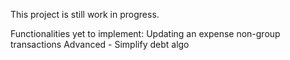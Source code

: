 This project is still work in progress.

Functionalities yet to implement:
Updating an expense
non-group transactions
Advanced - Simplify debt algo
